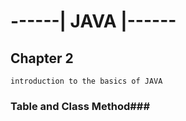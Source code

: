 # ------| JAVA |------

## Chapter 2

	introduction to the basics of JAVA
### Table and Class Method###
